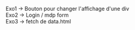 Exo1 -> Bouton pour changer l'affichage d'une div  
Exo2 -> Login / mdp form  
Exo3 -> fetch de data.html  